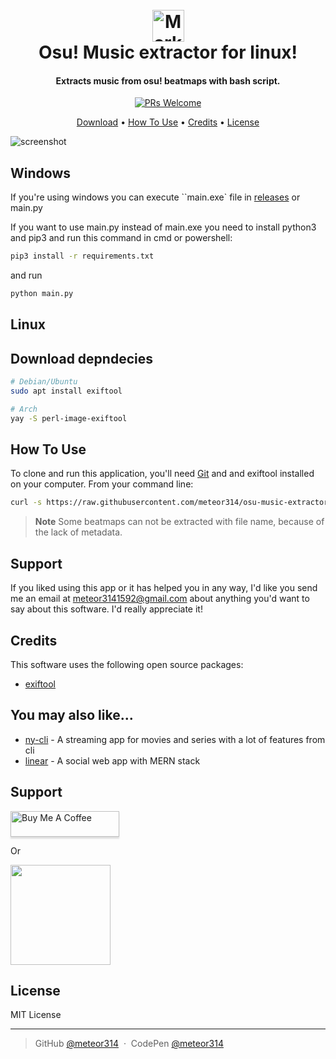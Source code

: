 <h1 align="center">
  <br>
  <a href="https://github.com/meteor314/series"><img src="https://i.imgur.com/KCMH19P.png" alt="Markdownify" width="51px" ></a>
  <br>
  Osu! Music extractor for linux!
  <br>
</h1>

<h4 align="center"> Extracts music from osu! beatmaps with bash script. </h4>

<p align="center">
  <a href="#">
    <img src="https://img.shields.io/badge/PRs-welcome-brightgreen.svg?style=flat"
         alt="PRs Welcome">   
  </a>
</p>

<p align="center">
  <a href="#download">Download</a> •
  <a href="#how-to-use">How To Use</a> •
  <a href="#credits">Credits</a> •
  <a href="#license">License</a>
</p>

![screenshot](https://i.imgur.com/202MDdA.jpg)

## Windows

If you're using windows you can execute ``main.exe` file in [releases](https://github.com/meteor314/osu-music-extractor/releases/tag/stable)
or main.py

If you want to use main.py instead of main.exe you need to install python3 and pip3 and run this command in cmd or powershell:

```bash
pip3 install -r requirements.txt
```
and run 
```python
python main.py
```

## Linux 
## Download depndecies

```bash
# Debian/Ubuntu
sudo apt install exiftool

# Arch
yay -S perl-image-exiftool

```

## How To Use

To clone and run this application, you'll need [Git](https://git-scm.com) and and exiftool installed on your computer. From your command line:

```bash
curl -s https://raw.githubusercontent.com/meteor314/osu-music-extractor/master/install.sh | bash
```

> **Note**
> Some beatmaps can not be extracted with file name, because of the lack of metadata.

## Support

If you liked using this app or it has helped you in any way, I'd like you send me an email at <meteor3141592@gmail.com> about anything you'd want to say about this software. I'd really appreciate it!

## Credits

This software uses the following open source packages:

- [exiftool](https://exiftool.org/)

## You may also like...

- [ny-cli](https://github.com/meteor314/ny-cli) - A streaming app for movies and series with a lot of features from cli
- [linear](https://github.com/meteor314/linear) - A social web app with MERN stack

## Support

<a href="#" target="_blank"><img src="https://www.buymeacoffee.com/assets/img/custom_images/purple_img.png" alt="Buy Me A Coffee" style="height: 41px !important;width: 174px !important;box-shadow: 0px 3px 2px 0px rgba(190, 190, 190, 0.5) !important;-webkit-box-shadow: 0px 3px 2px 0px rgba(190, 190, 190, 0.5) !important;" ></a>

<p>Or</p>

<a href="#">
	<img src="https://c5.patreon.com/external/logo/become_a_patron_button@2x.png" width="160">
</a>

## License

MIT License

---

> GitHub [@meteor314](https://github.com/meteor314) &nbsp;&middot;&nbsp;
> CodePen [@meteor314](https://codepen.io/meteor314)
